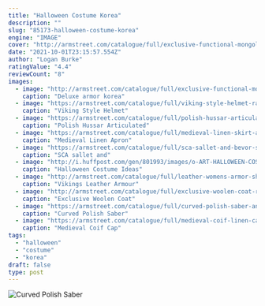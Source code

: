 ```yaml
---
title: "Halloween Costume Korea"
description: ""
slug: "85173-halloween-costume-korea"
engine: "IMAGE"
cover: "http://armstreet.com/catalogue/full/exclusive-functional-mongol-and-korea-armor-armour-suit-2.jpg"
date: "2021-10-01T23:15:57.554Z"
author: "Logan Burke"
ratingValue: "4.4"
reviewCount: "8"
images:
  - image: "http://armstreet.com/catalogue/full/exclusive-functional-mongol-and-korea-armor-armour-suit-2.jpg"
    caption: "Deluxe armor korea"
  - image: "https://armstreet.com/catalogue/full/viking-style-helmet-ragnvaldur-the-traveller-2.jpg"
    caption: "Viking Style Helmet"
  - image: "https://armstreet.com/catalogue/full/polish-hussar-articulated-leg-armor-stainless-steel-cuisses.jpg"
    caption: "Polish Hussar Articulated"
  - image: "https://armstreet.com/catalogue/full/medieval-linen-skirt-apron-red-elise-8.jpg"
    caption: "Medieval Linen Apron"
  - image: "https://armstreet.com/catalogue/full/sca-sallet-and-bevor-stainless-steel-set-the-kingmaker-neck-and-head-protection-4.jpg"
    caption: "SCA sallet and"
  - image: "http://i.huffpost.com/gen/801993/images/o-ART-HALLOWEEN-COSTUME-facebook.jpg"
    caption: "Halloween Costume Ideas"
  - image: "http://armstreet.com/catalogue/full/leather-womens-armor-shieldmaiden-1.jpg"
    caption: "Vikings Leather Armour"
  - image: "http://armstreet.com/catalogue/full/exclusive-woolen-coat-red-riding-hood-1.jpg"
    caption: "Exclusive Woolen Coat"
  - image: "https://armstreet.com/catalogue/full/curved-polish-saber-and-sheath-hussar-1.jpg"
    caption: "Curved Polish Saber"
  - image: "https://armstreet.com/catalogue/full/medieval-coif-linen-cap-4.jpg"
    caption: "Medieval Coif Cap"
tags:
  - "halloween"
  - "costume"
  - "korea"
draft: false
type: post
---
```



![Curved Polish Saber](https://armstreet.com/catalogue/full/curved-polish-saber-and-sheath-hussar-1.jpg "Curved Polish Saber")


<!--inArticleAds-->

<!--galleryOne-->


<!--inArticleAds-->

<!--galleryTwo-->


<!--galleryThree-->

